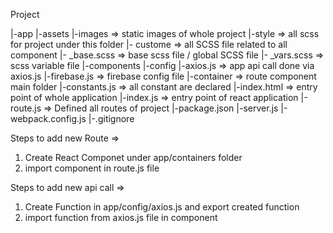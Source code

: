 Project 

|-app
    |-assets
        |-images => static images of whole project
        |-style => all scss for project under this folder
            |- custome => all SCSS file related to all component 
            |- _base.scss => base scss file / global SCSS file
            |- _vars.scss => scss variable file
    |-components
    |-config
        |-axios.js => app api call done via axios.js
        |-firebase.js => firebase config file
    |-container => route component main folder
    |-constants.js => all constant are declared 
    |-index.html => entry point of whole application
    |-index.js => entry point of react application
    |-route.js => Defined all routes of project
|-package.json
|-server.js
|-webpack.config.js
|-.gitignore


Steps to add new Route => 
1. Create React Componet under app/containers folder
2. import component in route.js file


Steps to add new api call =>
1. Create Function in app/config/axios.js and export created function
2. import function from axios.js file in component 
